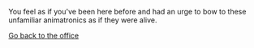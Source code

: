 You feel as if you've been here before and had an urge to bow to these unfamiliar animatronics as if they were alive.

[Go back to the office](quiet.md)
